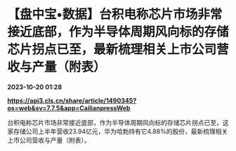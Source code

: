 # 【盘中宝•数据】台积电称芯片市场非常接近底部，作为半导体周期风向标的存储芯片拐点已至，最新梳理相关上市公司营收与产量（附表）

**2023-10-20 01:28**

**https://api3.cls.cn/share/article/1490345?os=web&sv=7.7.5&app=CailianpressWeb**

台积电称芯片市场非常接近底部，作为半导体周期风向标的存储芯片拐点已至，这家存储公司上半年营收23.94亿元，华为哈勃持有它4.88%的股份，最新梳理相关上市公司营收与产量（附表）。